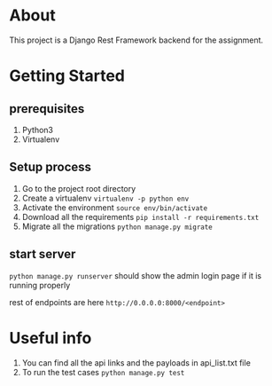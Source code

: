 # About
This project is a Django Rest Framework backend for the assignment.

# Getting Started
## prerequisites
1. Python3
2. Virtualenv


## Setup process
1. Go to the project root directory
2. Create a virtualenv `virtualenv -p python env`
3. Activate the environment `source env/bin/activate`
4. Download all the requirements `pip install -r requirements.txt`
5. Migrate all the migrations `python manage.py migrate`


## start server
`python manage.py runserver`
should show the admin login page if it is running properly

rest of endpoints are here `http://0.0.0.0:8000/<endpoint>`

# Useful info
1. You can find all the api links and the payloads in api_list.txt file
2. To run the test cases `python manage.py test`